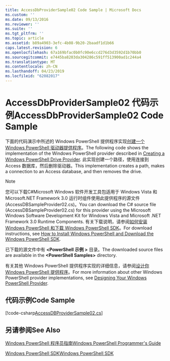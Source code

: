 ```yaml
---
title: AccessDbProviderSample02 Code Sample | Microsoft Docs
ms.custom: ''
ms.date: 09/13/2016
ms.reviewer: ''
ms.suite: ''
ms.tgt_pltfrm: ''
ms.topic: article
ms.assetid: b89a4903-3efc-4b08-9b20-2baadf1d1b66
caps.latest.revision: 6
ms.openlocfilehash: 67a169bfac0b0fc90e6ccd276d3d3592d1b70bb0
ms.sourcegitcommit: e7445ba8203da304286c591ff513900ad1c244a4
ms.translationtype: MT
ms.contentlocale: zh-CN
ms.lasthandoff: 04/23/2019
ms.locfileid: "62082017"
---
```

# <a name="accessdbprovidersample02-code-sample"></a><span data-ttu-id="3a97c-102">AccessDbProviderSample02 代码示例</span><span class="sxs-lookup"><span data-stu-id="3a97c-102">AccessDbProviderSample02 Code Sample</span></span>

<span data-ttu-id="3a97c-103">下面的代码演示中所述的 Windows PowerShell 提供程序实现[创建一个 Windows PowerShell 驱动器提供程序](./creating-a-windows-powershell-drive-provider.md)。</span><span class="sxs-lookup"><span data-stu-id="3a97c-103">The following code shows the implementation of the Windows PowerShell provider described in [Creating a Windows PowerShell Drive Provider](./creating-a-windows-powershell-drive-provider.md).</span></span> <span data-ttu-id="3a97c-104">此实现创建一个路径，使用连接到 Access 数据库，然后删除驱动器。</span><span class="sxs-lookup"><span data-stu-id="3a97c-104">This implementation creates a path, makes a connection to an Access database, and then removes the drive.</span></span>

> [!NOTE]
> <span data-ttu-id="3a97c-105">您可以下载C#Microsoft Windows 软件开发工具包适用于 Windows Vista 和 Microsoft.NET Framework 3.0 运行时组件使用此提供程序的源文件 (AccessDBSampleProvider02.cs)。</span><span class="sxs-lookup"><span data-stu-id="3a97c-105">You can download the C# source file (AccessDBSampleProvider02.cs) for this provider using the Microsoft Windows Software Development Kit for Windows Vista and Microsoft .NET Framework 3.0 Runtime Components.</span></span> <span data-ttu-id="3a97c-106">有关下载说明，请参阅[如何安装 Windows PowerShell 和下载 Windows PowerShell SDK](/powershell/developer/installing-the-windows-powershell-sdk)。</span><span class="sxs-lookup"><span data-stu-id="3a97c-106">For download instructions, see [How to Install Windows PowerShell and Download the Windows PowerShell SDK](/powershell/developer/installing-the-windows-powershell-sdk).</span></span>
>
> <span data-ttu-id="3a97c-107">已下载的源文件中有 **\<PowerShell 示例 >** 目录。</span><span class="sxs-lookup"><span data-stu-id="3a97c-107">The downloaded source files are available in the **\<PowerShell Samples>** directory.</span></span>
>
> <span data-ttu-id="3a97c-108">有关其他 Windows PowerShell 提供程序实现的详细信息，请参阅[设计你 Windows PowerShell 提供程序](./designing-your-windows-powershell-provider.md)。</span><span class="sxs-lookup"><span data-stu-id="3a97c-108">For more information about other Windows PowerShell provider implementations, see [Designing Your Windows PowerShell Provider](./designing-your-windows-powershell-provider.md).</span></span>

## <a name="code-sample"></a><span data-ttu-id="3a97c-109">代码示例</span><span class="sxs-lookup"><span data-stu-id="3a97c-109">Code Sample</span></span>

[!code-csharp[AccessDBProviderSample02.cs](../../powershell-sdk-samples/SDK-2.0/csharp/AccessDBProviderSample02/AccessDBProviderSample02.cs#L11-L154 "AccessDBProviderSample02.cs")]


## <a name="see-also"></a><span data-ttu-id="3a97c-110">另请参阅</span><span class="sxs-lookup"><span data-stu-id="3a97c-110">See Also</span></span>

[<span data-ttu-id="3a97c-111">Windows PowerShell 程序员指南</span><span class="sxs-lookup"><span data-stu-id="3a97c-111">Windows PowerShell Programmer's Guide</span></span>](./windows-powershell-programmer-s-guide.md)

[<span data-ttu-id="3a97c-112">Windows PowerShell SDK</span><span class="sxs-lookup"><span data-stu-id="3a97c-112">Windows PowerShell SDK</span></span>](../windows-powershell-reference.md)
